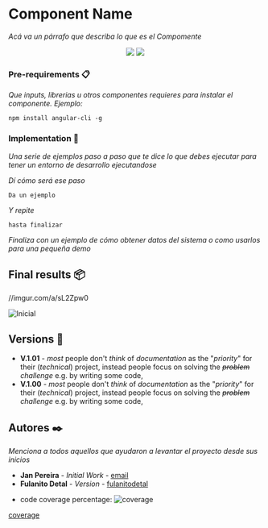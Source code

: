 # Component Name

_Acá va un párrafo que describa lo que es el Compomente_

<p align="center">
    <img src="https://img.shields.io/badge/coverage-0%25-lightgrey" />
    <img src="https://img.shields.io/badge/version-1.02-blue" />
</p>


### Pre-requirements 📋

_Que inputs, librerias u otros componentes requieres para instalar el componente. Ejemplo:_

```
npm install angular-cli -g
```

### Implementation 🔧

_Una serie de ejemplos paso a paso que te dice lo que debes ejecutar para tener un entorno de desarrollo ejecutandose_

_Dí cómo será ese paso_

```
Da un ejemplo
```

_Y repite_

```
hasta finalizar
```

_Finaliza con un ejemplo de cómo obtener datos del sistema o como usarlos para una pequeña demo_

## Final results 📦

//imgur.com/a/sL2Zpw0

![Inicial](https://imgur.com/a/sL2Zpw0)

## Versions 📌

+ **V.1.01** - _most_ people don't _think_ of _documentation_ as the "_priority_" for their (_technical_) project,
instead people focus on solving the _~~problem~~_ _challenge_ e.g. by writing some code,
+ **V.1.00** - _most_ people don't _think_ of _documentation_ as the "_priority_" for their (_technical_) project,
instead people focus on solving the _~~problem~~_ _challenge_ e.g. by writing some code,

## Autores ✒️

_Menciona a todos aquellos que ayudaron a levantar el proyecto desde sus inicios_

* **Jan Pereira** - *Initial Work* - [email](japereira@futurshealth.com)
* **Fulanito Detal** - *Version* - [fulanitodetal](#fulanito-de-tal)





- code coverage percentage: ![coverage](https://img.shields.io/badge/coverage-80%25-yellowgreen)









[coverage](https://img.shields.io/badge/coverage-80%25-yellowgreen)

